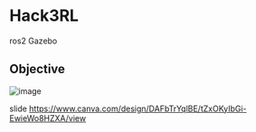# Hack3RL
ros2 Gazebo
## Objective
![image](https://user-images.githubusercontent.com/101176694/226274046-596f9b72-9c73-4e59-aeb9-052a7e90db78.png)

slide
https://www.canva.com/design/DAFbTrYqlBE/tZxOKyIbGi-EwieWo8HZXA/view
